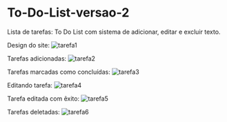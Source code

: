 # To-Do-List-versao-2
Lista de tarefas:
To Do List com sistema de adicionar, editar e excluir texto.

Design do site:
![tarefa1](https://github.com/V1ctor-Souza/To-Do-List-versao-2/assets/140133763/c09fd90c-4949-4c0f-9cf7-746bc7a8f8ac)

Tarefas adicionadas:
![tarefa2](https://github.com/V1ctor-Souza/To-Do-List-versao-2/assets/140133763/cd4e5dbe-a6a5-447b-90cb-ca3c7ff90db2)

Tarefas marcadas como concluídas:
![tarefa3](https://github.com/V1ctor-Souza/To-Do-List-versao-2/assets/140133763/4d4ecf03-ee87-477c-b677-550e67ee4688)

Editando tarefa:
![tarefa4](https://github.com/V1ctor-Souza/To-Do-List-versao-2/assets/140133763/a6b3ef83-7ea0-4fe4-a8ac-09d2348e6555)

Tarefa editada com êxito:
![tarefa5](https://github.com/V1ctor-Souza/To-Do-List-versao-2/assets/140133763/55eb6f9d-934d-460a-88ef-7545eb7b6e2c)

Tarefas deletadas:
![tarefa6](https://github.com/V1ctor-Souza/To-Do-List-versao-2/assets/140133763/d1a53b99-f40c-46b1-b9ab-c394e977bf31)
